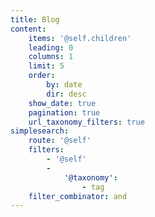 ```yaml
---
title: Blog
content:
    items: '@self.children'
    leading: 0
    columns: 1
    limit: 5
    order:
        by: date
        dir: desc
    show_date: true
    pagination: true
    url_taxonomy_filters: true
simplesearch:
    route: '@self'
    filters:
        - '@self'
        -
            '@taxonomy':
                - tag
    filter_combinator: and
---
```


